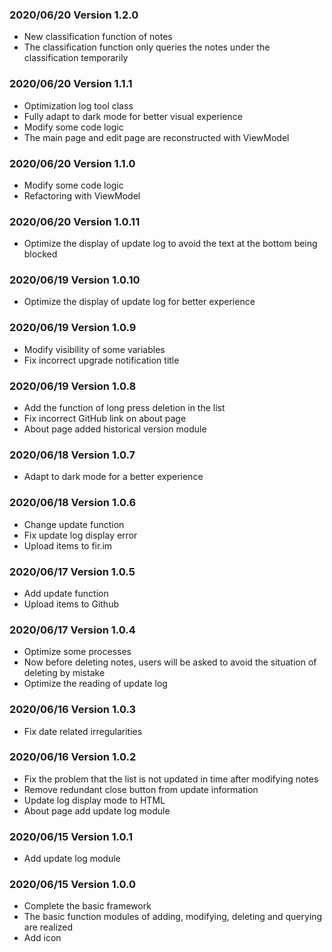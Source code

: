 ### 2020/06/20 Version 1.2.0

* New classification function of notes
* The classification function only queries the notes under the classification temporarily

### 2020/06/20 Version 1.1.1

* Optimization log tool class
* Fully adapt to dark mode for better visual experience
* Modify some code logic
* The main page and edit page are reconstructed with ViewModel

### 2020/06/20 Version 1.1.0

* Modify some code logic
* Refactoring with ViewModel

### 2020/06/20 Version 1.0.11

* Optimize the display of update log to avoid the text at the bottom being blocked

### 2020/06/19 Version 1.0.10

* Optimize the display of update log for better experience

### 2020/06/19 Version 1.0.9

* Modify visibility of some variables
* Fix incorrect upgrade notification title

### 2020/06/19 Version 1.0.8

* Add the function of long press deletion in the list
* Fix incorrect GitHub link on about page
* About page added historical version module

### 2020/06/18 Version 1.0.7

* Adapt to dark mode for a better experience

### 2020/06/18 Version 1.0.6

* Change update function
* Fix update log display error
* Upload items to fir.im

### 2020/06/17 Version 1.0.5

* Add update function
* Upload items to Github

### 2020/06/17 Version 1.0.4

* Optimize some processes
* Now before deleting notes, users will be asked to avoid the situation of deleting by mistake
* Optimize the reading of update log

### 2020/06/16 Version 1.0.3

* Fix date related irregularities

### 2020/06/16 Version 1.0.2

* Fix the problem that the list is not updated in time after modifying notes
* Remove redundant close button from update information
* Update log display mode to HTML
* About page add update log module

### 2020/06/15 Version 1.0.1

* Add update log module

### 2020/06/15 Version 1.0.0

* Complete the basic framework
* The basic function modules of adding, modifying, deleting and querying are realized
* Add icon
